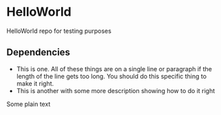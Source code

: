 # HelloWorld
HelloWorld repo for testing purposes

## Dependencies

- This is one. All of these things are on a single line or paragraph if the
length of the line gets too long. You should do this specific thing to make it right.
- This is another with some more description showing how to do it right

Some plain text
